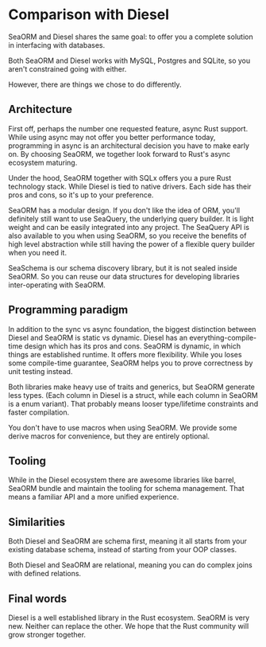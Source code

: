 # Comparison with Diesel

SeaORM and Diesel shares the same goal: to offer you a complete solution in interfacing with databases.

Both SeaORM and Diesel works with MySQL, Postgres and SQLite, so you aren't constrained going with either.

However, there are things we chose to do differently.

## Architecture

First off, perhaps the number one requested feature, async Rust support. While using async may not offer you better performance today, programming in async is an architectural decision you have to make early on. By choosing SeaORM, we together look forward to Rust's async ecosystem maturing.

Under the hood, SeaORM together with SQLx offers you a pure Rust technology stack. While Diesel is tied to native drivers. Each side has their pros and cons, so it's up to your preference.

SeaORM has a modular design. If you don't like the idea of ORM, you'll definitely still want to use SeaQuery, the underlying query builder. It is light weight and can be easily integrated into any project. The SeaQuery API is also available to you when using SeaORM, so you receive the benefits of high level abstraction while still having the power of a flexible query builder when you need it.

SeaSchema is our schema discovery library, but it is not sealed inside SeaORM. So you can reuse our data structures for developing libraries inter-operating with SeaORM.

## Programming paradigm

In addition to the sync vs async foundation, the biggest distinction between Diesel and SeaORM is static vs dynamic. Diesel has an everything-compile-time design which has its pros and cons. SeaORM is dynamic, in which things are established runtime. It offers more flexibility. While you loses some compile-time guarantee, SeaORM helps you to prove correctness by unit testing instead.

Both libraries make heavy use of traits and generics, but SeaORM generate less types. (Each column in Diesel is a struct, while each column in SeaORM is a enum variant). That probably means looser type/lifetime constraints and faster compilation.

You don't have to use macros when using SeaORM. We provide some derive macros for convenience, but they are entirely optional.

## Tooling

While in the Diesel ecosystem there are awesome libraries like barrel, SeaORM bundle and maintain the tooling for schema management. That means a familiar API and a more unified experience.

## Similarities

Both Diesel and SeaORM are schema first, meaning it all starts from your existing database schema, instead of starting from your OOP classes.

Both Diesel and SeaORM are relational, meaning you can do complex joins with defined relations.

## Final words

Diesel is a well established library in the Rust ecosystem. SeaORM is very new. Neither can replace the other. We hope that the Rust community will grow stronger together.